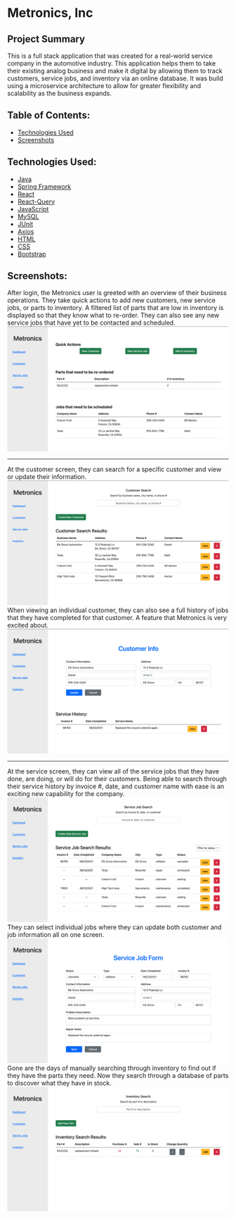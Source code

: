 # Metronics, Inc

## Project Summary
This is a full stack application that was created for a real-world service company in the automotive industry. This application helps them to take their existing analog business and make it digital by allowing them to track customers, service jobs, and inventory via an online database. It was build using a microservice architecture to allow for greater flexibility and scalability as the business expands.

## Table of Contents:
* [Technologies Used](#technologies-used:)
* [Screenshots](#screenshots:)

## Technologies Used:
- [Java](https://go.java/?intcmp=gojava-banner-java-com)
- [Spring Framework](https://spring.io/projects/spring-framework)
- [React](https://reactjs.org/)
- [React-Query](https://react-query.tanstack.com/)
- [JavaScript](https://www.javascript.com/)
- [MySQL](https://www.mysql.com/)
- [JUnit](https://junit.org/junit4/)
- [Axios](https://axios-http.com/docs/intro)
- [HTML](https://developer.mozilla.org/en-US/docs/Web/HTML)
- [CSS](https://developer.mozilla.org/en-US/docs/Web/CSS)
- [Bootstrap](https://getbootstrap.com/)

## Screenshots:
After login, the Metronics user is greeted with an overview of their business operations. They take quick actions to add new customers, new service jobs, or parts to inventory. A filtered list of parts that are low in inventory is displayed so that they know what to re-order. They can also see any new service jobs that have yet to be contacted and scheduled.
![Dashboard](images/dashboard.png)
___
At the customer screen, they can search for a specific customer and view or update their information.
![Customers](images/customer-main.png)
When viewing an individual customer, they can also see a full history of jobs that they have completed for that customer. A feature that Metronics is very excited about.
![Customers](images/customer-ind.png)
___
At the service screen, they can view all of the service jobs that they have done, are doing, or will do for their customers. Being able to search through their service history by invoice #, date, and customer name with ease is an exciting new capability for the company.
![Service Jobs](images/service-all.png)
They can select individual jobs where they can update both customer and job information all on one screen.
![Service Jobs](images/service-ind.png)
Gone are the days of manually searching through inventory to find out if they have the parts they need. Now they search through a database of parts to discover what they have in stock.
![Inventory](images/inventory.png)
